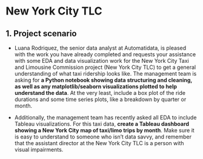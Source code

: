 # New York City TLC
## 1.  Project scenario
- Luana Rodriquez, the senior data analyst at Automatidata, is pleased with the work you have already completed and requests your assistance with some EDA and data visualization work for the New York City Taxi and Limousine Commission project (New York City TLC) to get a general understanding of what taxi ridership looks like. The management team is asking for **a Python notebook showing data structuring and cleaning, as well as any matplotlib/seaborn visualizations plotted to help understand the data**. At the very least, include a box plot of the ride durations and some time series plots, like a breakdown by quarter or month.

- Additionally, the management team has recently asked all EDA to include Tableau visualizations. For this taxi data, **create a Tableau dashboard showing a New York City map of taxi/limo trips by month**. Make sure it is easy to understand to someone who isn’t data savvy, and remember that the assistant director at the New York City TLC is a person with visual impairments.

 
